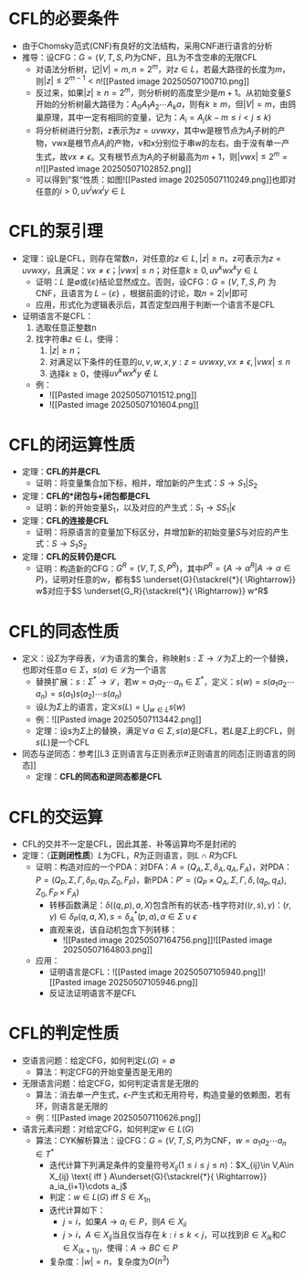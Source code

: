 # CFL的必要条件
- 由于Chomsky范式(CNF)有良好的文法结构，采用CNF进行语言的分析
- 推导：设CFG：$G=(V,T,S,P)$为CNF，且L为不含空串的无限CFL
	- 对语法分析树，记$|V|=m,n=2^m$，对$z\in L$，若最大路径的长度为$m$，则$|z|\leq 2^{m-1}<n$![[Pasted image 20250507100710.png]]
	- 反过来，如果$|z|\geq n=2^m$，则分析树的高度至少是$m+1$。从初始变量$S$开始的分析树最大路径为：$A_0A_1A_2\cdots A_ka$，则有$k\geq m$，但$|V|=m$，由鸽巢原理，其中一定有相同的变量，记为：$A_i=A_j(k-m\leq i<j\leq k)$
	- 将分析树进行分割，z表示为$z=uvwxy$，其中w是根节点为$A_j$子树的产物，vwx是根节点$A_i$的产物，v和x分别位于串w的左右。由于没有单一产生式，故$vx\neq \epsilon$。又有根节点为$A_i$的子树最高为$m+1$，则$|vwx|\leq 2^m=n$![[Pasted image 20250507102852.png]]
	- 可以得到”泵“性质：如图![[Pasted image 20250507110249.png]]也即对任意的$i>0,uv^iwx^iy\in L$

# CFL的泵引理
- 定理：设L是CFL，则存在常数$n$，对任意的$z\in L,|z|\geq n$，z可表示为$z=uvwxy$，且满足：$vx\neq \epsilon$；$|vwx|\leq n$；对任意$k\geq 0,uv^kwx^ky\in L$
	- 证明：$L$ 是$∅$或$\{ε\}$结论显然成立。否则，设CFG：$G = (V, T, S, P)$ 为CNF，且语言为 $L- \{ε\}$ ，根据前面的讨论，取$n = 2|v|$即可
	- 应用，形式化为逻辑表示后，其否定型四用于判断一个语言不是CFL
- 证明语言不是CFL：
	1) 选取任意正整数n
	2) 找字符串$z\in L$，使得：
		1) $|z|\geq n$；
		2) 对满足以下条件的任意的$u,v,w,x,y:z=uvwxy,vx\neq \epsilon,|vwx|\leq n$
		3) 选择$k\geq 0$，使得$uv^kwx^ky\notin L$
	- 例：
		- ![[Pasted image 20250507101512.png]]
		- ![[Pasted image 20250507101604.png]]
# CFL的闭运算性质
- 定理：**CFL的并是CFL**
	- 证明：将变量集合加下标，相并，增加新的产生式：$S\rightarrow S_1|S_2$
- 定理：**CFL的\*闭包与+闭包都是CFL**
	- 证明：新的开始变量$S_1$，以及对应的产生式：$S_1\rightarrow SS_1|\epsilon$
- 定理：**CFL的连接是CFL**
	- 证明：将原语言的变量加下标区分，并增加新的初始变量$S$与对应的产生式：$S\rightarrow S_1S_2$
- 定理：**CFL的反转仍是CFL**
	- 证明：构造新的CFG：$G^R=(V,T,S,P^R)$，其中$P^R=\{A\rightarrow \alpha^R|A\rightarrow \alpha \in P\}$，证明对任意的$w$，都有$S \underset{G}{\stackrel{*}{  \Rightarrow}} w$对应于$S \underset{G_R}{\stackrel{*}{  \Rightarrow}} w^R$
# CFL的同态性质
- 定义：设$\Sigma$为字母表，$\mathscr L$为语言的集合，称映射$s:\Sigma\rightarrow \mathscr L$为$\Sigma$上的一个替换，也即对任意$a\in\Sigma$，$s(a)\in\mathscr L$为一个语言
	- 替换扩展：$s:\Sigma^*\rightarrow \mathscr L$，若$w=a_1a_2\cdots a_n\in\Sigma^*$，定义：$s(w)=s(a_1a_2\cdots a_n)=s(a_1)s(a_2)\cdots s(a_n)$
	- 设$L$为$\Sigma$上的语言，定义$s(L)=\bigcup_{w\in L}s(w)$
	- 例：![[Pasted image 20250507113442.png]]
	- 定理：设s为$\Sigma$上的替换，满足$\forall a\in \Sigma,s(a)$是CFL，若$L$是$\Sigma$上的CFL，则$s(L)$是一个CFL
- 同态与逆同态：参考[[L3 正则语言与正则表示#正则语言的同态|正则语言的同态]]
	- 定理：**CFL的同态和逆同态都是CFL**
# CFL的交运算
- CFL的交并不一定是CFL，因此其差、补等运算均不是封闭的
- 定理：（**正则闭性质**）$L$为CFL，$R$为正则语言，则$L\cap R$为CFL
	- 证明：构造对应的一个PDA：对DFA：$A=(Q_A,\Sigma,\delta_A,q_A,F_A)$，对PDA：$P=(Q_P,\Sigma,\Gamma,\delta_P,q_P,Z_0,F_P)$，新PDA：$P'=(Q_P\times Q_A,\Sigma,\Gamma,\delta,(q_p,q_A),Z_0,F_P\times F_A)$
		- 转移函数满足：$\delta((q,p),a,X)$包含所有的状态-栈字符对$((r,s),\gamma)$：$(r,\gamma)\in\delta_P(q,a,X),s=\delta_A^*(p,a),a\in\Sigma\cup\epsilon$
		- 直观来说，该自动机包含下列转移：
			- ![[Pasted image 20250507164756.png]]![[Pasted image 20250507164803.png]]
	- 应用：
		- 证明语言是CFL：![[Pasted image 20250507105940.png]]![[Pasted image 20250507105946.png]]
		- 反证法证明语言不是CFL
# CFL的判定性质
- 空语言问题：给定CFG，如何判定$L(G)=\emptyset$
	- 算法：判定CFG的开始变量否是无用的
- 无限语言问题：给定CFG，如何判定语言是无限的
	- 算法：消去单一产生式，$\epsilon$-产生式和无用符号，构造变量的依赖图，若有环，则语言是无限的
	- 例：![[Pasted image 20250507110626.png]]
- 语言元素问题：对给定CFG，如何判定$w\in L(G)$
	- 算法：CYK解析算法：设CFG：$G=(V,T,S,P)$为CNF，$w=a_1a_2\cdots a_n\in T^*$
		- 迭代计算下列满足条件的变量符号$X_{ij}(1\leq i\leq j\leq n)$：$X_{ij}\in V,A\in X_{ij} \text{   iff  } A\underset{G}{\stackrel{*}{  \Rightarrow}} a_ia_{i+1}\cdots a_j$
		- 判定：$w\in L(G)\text{ iff }S\in X_{1n}$
		- 迭代计算如下：
			- $j=i$，如果$A\rightarrow a_i\in P$，则$A\in X_{ii}$
			- $j>i$，$A∈X_{ij}$当且仅当存在 $k:i\leq k<j$，可以找到$B∈X_{ik}$和$C∈X_{(k+1)j}$，使得：$A→BC∈P$
		- 复杂度：$|w|=n$，复杂度为$O(n^3)$